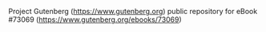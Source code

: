 Project Gutenberg (https://www.gutenberg.org) public repository
for eBook #73069 (https://www.gutenberg.org/ebooks/73069)
